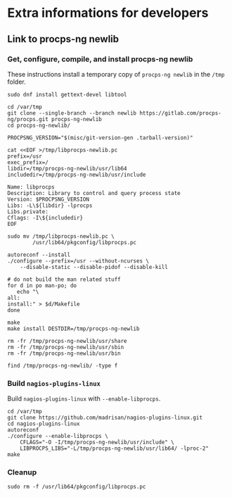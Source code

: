 # Extra informations for developers

## Link to procps-ng newlib

### Get, configure, compile, and install procps-ng newlib

These instructions install a temporary copy of `procps-ng newlib` in the `/tmp` folder.
```
sudo dnf install gettext-devel libtool

cd /var/tmp
git clone --single-branch --branch newlib https://gitlab.com/procps-ng/procps.git procps-ng-newlib
cd procps-ng-newlib/

PROCPSNG_VERSION="$(misc/git-version-gen .tarball-version)"

cat <<EOF >/tmp/libprocps-newlib.pc
prefix=/usr
exec_prefix=/
libdir=/tmp/procps-ng-newlib/usr/lib64
includedir=/tmp/procps-ng-newlib/usr/include

Name: libprocps
Description: Library to control and query process state
Version: $PROCPSNG_VERSION
Libs: -L\${libdir} -lprocps
Libs.private:
Cflags: -I\${includedir}
EOF

sudo mv /tmp/libprocps-newlib.pc \
        /usr/lib64/pkgconfig/libprocps.pc

autoreconf --install
./configure --prefix=/usr --without-ncurses \
    --disable-static --disable-pidof --disable-kill

# do not build the man related stuff
for d in po man-po; do
   echo "\
all:
install:" > $d/Makefile
done

make
make install DESTDIR=/tmp/procps-ng-newlib

rm -fr /tmp/procps-ng-newlib/usr/share
rm -fr /tmp/procps-ng-newlib/usr/sbin
rm -fr /tmp/procps-ng-newlib/usr/bin

find /tmp/procps-ng-newlib/ -type f
```

### Build `nagios-plugins-linux`

Build `nagios-plugins-linux` with `--enable-libprocps`.

```
cd /var/tmp
git clone https://github.com/madrisan/nagios-plugins-linux.git
cd nagios-plugins-linux
autoreconf
./configure --enable-libprocps \
    CFLAGS="-O -I/tmp/procps-ng-newlib/usr/include" \
    LIBPROCPS_LIBS="-L/tmp/procps-ng-newlib/usr/lib64/ -lproc-2"
make
```

### Cleanup

```
sudo rm -f /usr/lib64/pkgconfig/libprocps.pc
```
